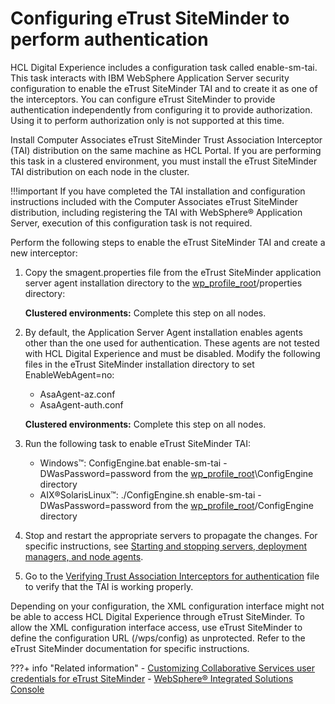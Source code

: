 # Configuring eTrust SiteMinder to perform authentication

HCL Digital Experience includes a configuration task called enable-sm-tai. This task interacts with IBM WebSphere Application Server security configuration to enable the eTrust SiteMinder TAI and to create it as one of the interceptors. You can configure eTrust SiteMinder to provide authentication independently from configuring it to provide authorization. Using it to perform authorization only is not supported at this time.

Install Computer Associates eTrust SiteMinder Trust Association Interceptor (TAI) distribution on the same machine as HCL Portal. If you are performing this task in a clustered environment, you must install the eTrust SiteMinder TAI distribution on each node in the cluster.

!!!important
    If you have completed the TAI installation and configuration instructions included with the Computer Associates eTrust SiteMinder distribution, including registering the TAI with WebSphere® Application Server, execution of this configuration task is not required.

Perform the following steps to enable the eTrust SiteMinder TAI and create a new interceptor:

1.  Copy the smagent.properties file from the eTrust SiteMinder application server agent installation directory to the [wp\_profile\_root](../../../../../../../guide_me/wpsdirstr.md#wp_profile_root)/properties directory:

    **Clustered environments:** Complete this step on all nodes.

2.  By default, the Application Server Agent installation enables agents other than the one used for authentication. These agents are not tested with HCL Digital Experience and must be disabled. Modify the following files in the eTrust SiteMinder installation directory to set EnableWebAgent=no:

    -   AsaAgent-az.conf
    -   AsaAgent-auth.conf

    **Clustered environments:** Complete this step on all nodes.

3.  Run the following task to enable eTrust SiteMinder TAI:

    -   Windows™: ConfigEngine.bat enable-sm-tai -DWasPassword=password from the [wp\_profile\_root](../../../../../../../guide_me/wpsdirstr.md#wp_profile_root)\\ConfigEngine directory
    -   AIX®SolarisLinux™: ./ConfigEngine.sh enable-sm-tai -DWasPassword=password from the [wp\_profile\_root](../../../../../../../guide_me/wpsdirstr.md#wp_profile_root)/ConfigEngine directory

4.  Stop and restart the appropriate servers to propagate the changes. For specific instructions, see [Starting and stopping servers, deployment managers, and node agents](../../../../../stopstart.md).

5.  Go to the [Verifying Trust Association Interceptors for authentication](../verify_tai.md) file to verify that the TAI is working properly.

Depending on your configuration, the XML configuration interface might not be able to access HCL Digital Experience through eTrust SiteMinder. To allow the XML configuration interface access, use eTrust SiteMinder to define the configuration URL (/wps/config) as unprotected. Refer to the eTrust SiteMinder documentation for specific instructions.


???+ info "Related information"
    - [Customizing Collaborative Services user credentials for eTrust SiteMinder](https://help.hcltechsw.com/digital-experience/9.5/collab/i_domi_t_csenvir_user_credential.html)
    - [WebSphere® Integrated Solutions Console](../../../../../portal_admin_tools/WebSphere_Integrated_Solutions_Console.md)
